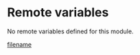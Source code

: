 # Remote variables

No remote variables defined for this module.

[filename](./bottom-copyright.md ':include')